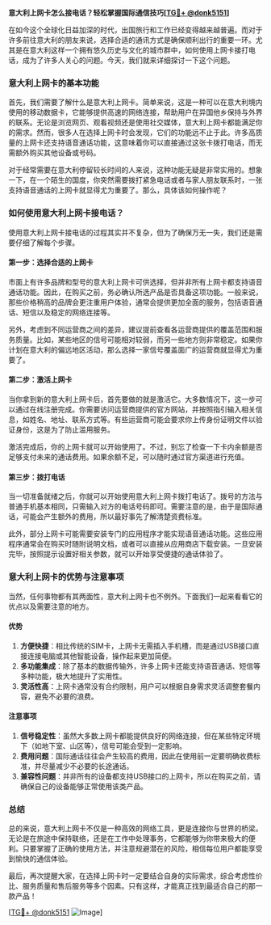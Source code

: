 **意大利上网卡怎么接电话？轻松掌握国际通信技巧[[TG💪+ @donk5151](https://t.me/s/donk5151)]**

在如今这个全球化日益加深的时代，出国旅行和工作已经变得越来越普遍。而对于许多前往意大利的朋友来说，选择合适的通讯方式是确保顺利出行的重要一环。尤其是在意大利这样一个拥有悠久历史与文化的城市群中，如何使用上网卡接打电话，成为了许多人关心的问题。今天，我们就来详细探讨一下这个问题。

### **意大利上网卡的基本功能**

首先，我们需要了解什么是意大利上网卡。简单来说，这是一种可以在意大利境内使用的移动数据卡，它能够提供高速的网络连接，帮助用户在异国他乡保持与外界的联系。无论是浏览网页、观看视频还是使用社交媒体，意大利上网卡都能满足你的需求。然而，很多人在选择上网卡时会发现，它们的功能远不止于此。许多高质量的上网卡还支持语音通话功能，这意味着你可以直接通过这张卡拨打电话，而无需额外购买其他设备或号码。

对于经常需要在意大利停留较长时间的人来说，这种功能无疑是非常实用的。想象一下，在一个陌生的国度，你突然需要拨打紧急电话或者与家人朋友联系时，一张支持语音通话的上网卡就显得尤为重要了。那么，具体该如何操作呢？

### **如何使用意大利上网卡接电话？**

使用意大利上网卡接电话的过程其实并不复杂，但为了确保万无一失，我们还是需要仔细了解每个步骤。

#### **第一步：选择合适的上网卡**

市面上有许多品牌和型号的意大利上网卡可供选择，但并非所有上网卡都支持语音通话功能。因此，在购买之前，务必确认所选产品是否具备这项功能。一般来说，那些价格稍高的品牌会更注重用户体验，通常会提供更加全面的服务，包括语音通话、短信以及稳定的网络连接等。

另外，考虑到不同运营商之间的差异，建议提前查看各运营商提供的覆盖范围和服务质量。比如，某些地区的信号可能相对较弱，而另一些地方则非常稳定。如果你计划在意大利的偏远地区活动，那么选择一家信号覆盖面广的运营商就显得尤为重要了。

#### **第二步：激活上网卡**

当你拿到新的意大利上网卡后，首先要做的就是激活它。大多数情况下，这一步可以通过在线注册完成。你需要访问运营商提供的官方网站，并按照指引输入相关信息，如姓名、地址、联系方式等。有些运营商可能会要求你上传身份证明文件以验证身份，这是为了防止滥用服务。

激活完成后，你的上网卡就可以开始使用了。不过，别忘了检查一下卡内余额是否足够支付未来的通话费用。如果余额不足，可以随时通过官方渠道进行充值。

#### **第三步：拨打电话**

当一切准备就绪之后，你就可以开始使用意大利上网卡拨打电话了。拨号的方法与普通手机基本相同，只需输入对方的电话号码即可。需要注意的是，由于是国际通话，可能会产生额外的费用，所以最好事先了解清楚资费标准。

此外，部分上网卡可能需要安装专门的应用程序才能实现语音通话功能。这些应用程序通常会在购买时随附说明文档，或者可以直接从应用商店下载安装。一旦安装完毕，按照提示设置好相关参数，就可以开始享受便捷的通话体验了。

### **意大利上网卡的优势与注意事项**

当然，任何事物都有其两面性，意大利上网卡也不例外。下面我们一起来看看它的优点以及需要注意的地方。

#### **优势**

1. **方便快捷**：相比传统的SIM卡，上网卡无需插入手机槽，而是通过USB接口直接连接电脑或其他智能设备，操作起来更加简便。
2. **多功能集成**：除了基本的数据传输外，许多上网卡还能支持语音通话、短信等多种功能，极大地提升了实用性。
3. **灵活性高**：上网卡通常没有合约限制，用户可以根据自身需求灵活调整套餐内容，避免不必要的浪费。

#### **注意事项**

1. **信号稳定性**：虽然大多数上网卡都能提供良好的网络连接，但在某些特定环境下（如地下室、山区等），信号可能会受到一定影响。
2. **费用问题**：国际通话往往会产生较高的费用，因此在使用前一定要明确收费标准，并尽量减少不必要的长途通话。
3. **兼容性问题**：并非所有的设备都支持USB接口的上网卡，所以在购买之前，请确保自己的设备能够正常使用该类产品。

### **总结**

总的来说，意大利上网卡不仅是一种高效的网络工具，更是连接你与世界的桥梁。无论是在旅途中保持联络，还是在工作中处理事务，它都能够为你带来极大的便利。只要掌握了正确的使用方法，并注意规避潜在的风险，相信每位用户都能享受到愉快的通信体验。

最后，再次提醒大家，在选择上网卡时一定要结合自身的实际需求，综合考虑性价比、服务质量和售后服务等多个因素。只有这样，才能真正找到最适合自己的那一款产品！

[[TG💪+ @donk5151](https://t.me/s/donk5151) ![Image](https://i.postimg.cc/rwNCRYN7/Snipaste-2025-04-30-17-27-05.png)]